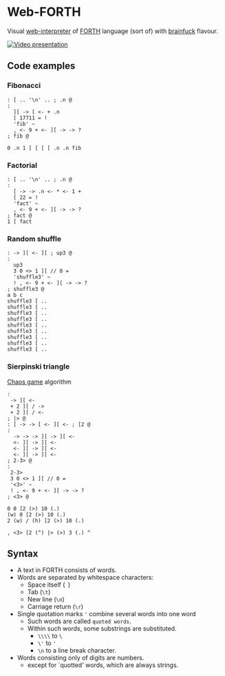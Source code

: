 # Web-FORTH
Visual [web-interpreter](https://toastedandbored.github.io/web-forth/) of [FORTH](https://en.wikipedia.org/wiki/Forth_(programming_language)) language (sort of) with [brainfuck](https://en.wikipedia.org/wiki/Brainfuck) flavour.  

[![Video presentation](https://img.youtube.com/vi/HE0c0yfK22w/maxresdefault.jpg)](https://www.youtube.com/watch?v=HE0c0yfK22w)

## Code examples
### Fibonacci
```
: [ .. '\n' .. ; .n @
:
  ][ -> [ <- + .n
  [ 17711 = !
  'fib' ~
  , <- 9 + <- ][ -> -> ?
; fib @

0 .n 1 [ [ [ [ .n .n fib
```

### Factorial
```
: [ .. '\n' .. ; .n @
:
  [ -> -> .n <- * <- 1 +
  [ 22 = !
  'fact' ~
  , <- 9 + <- ][ -> -> ?
; fact @
1 [ fact
```

### Random shuffle
```
: -> ][ <- ][ ; up3 @
:
  up3
  3 0 <> 1 ][ // 0 =
  'shuffle3' ~
  ! , <- 9 + <- ][ -> -> ?
; shuffle3 @
a b c
shuffle3 [ ..
shuffle3 [ ..
shuffle3 [ ..
shuffle3 [ ..
shuffle3 [ ..
shuffle3 [ ..
shuffle3 [ ..
shuffle3 [ ..
shuffle3 [ ..
```

### Sierpinski triangle
[Chaos game](https://en.wikipedia.org/wiki/Sierpi%C5%84ski_triangle#Chaos_game) algorithm
```
:
 -> ][ <-
 + 2 ][ / ->
 + 2 ][ / <-
; |> @
: [ -> -> [ <- ][ <- ; [2 @
:
  -> -> -> ][ -> ][ <-
  <- ][ -> ][ <-
  <- ][ -> ][ <-
  <- ][ -> ][ <-
; 2-3> @
:
 2-3>
 3 0 <> 1 ][ // 0 =
 '<3>' ~
 ! , <- 9 + <- ][ -> -> ?
; <3> @

0 0 [2 (>) 10 (.)
(w) 0 [2 (>) 10 (.)
2 (w) / (h) [2 (>) 10 (.)

, <3> [2 (^) |> (>) 3 (.) ^
```

## Syntax
- A text in FORTH consists of words.
- Words are separated by whitespace characters:
	- Space itself (` `)
	- Tab (`\t`)
	- New line (`\n`)
	- Carriage return (`\r`)
- Single quotation marks `'` combine several words into one word
	- Such words are called `quoted words`.
	- Within such words, some substrings are substituted.
		- `\\\\` to `\`
		- `\'` to `'`
		- `\n` to a line break character.
- Words consisting only of digits are numbers.
	- except for `quotted' words, which are always strings.

